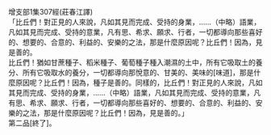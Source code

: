 增支部1集307經(莊春江譯)  
「比丘們！對正見的人來說，凡如其見而完成、受持的身業，……（中略）語業，凡如其見而完成、受持的意業，凡有思、希求、願求、行者，一切都導向那些喜好的、想要的、合意的、利益的、安樂的之法，那是什麼原因呢？比丘們！因為，見是善的。  
比丘們！猶如甘蔗種子、稻米種子、葡萄種子種入潮濕的土中，所有它吸取土的養分、所有它吸取水的養分，一切都導向那悅意的、甘美的、美味的[味道]，那是什麼原因呢？比丘們！因為，種子是善的。同樣的，比丘們！對正見的人來說，凡如其見而完成、受持的身業，……（中略）語業，凡如其見而完成、受持的意業，凡有思、希求、願求、行者，一切都導向那些喜好的、想要的、合意的、利益的、安樂的之法，那是什麼原因呢？比丘們！因為，見是善的。」  
第二品[終了]。  
  
  
